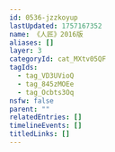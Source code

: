 ```yaml
---
id: 0536-jzzkoyup
lastUpdated: 1757167352
name: 《人匠》2016版
aliases: []
layer: 3
categoryId: cat_MXtv05QF
tagIds:
  - tag_VD3UVioQ
  - tag_845zMOEe
  - tag_Ocbts3Oq
nsfw: false
parent: ""
relatedEntries: []
timelineEvents: []
titledLinks: []
---
```


